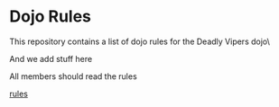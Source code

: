 Dojo Rules
==========

This repository contains a list of dojo rules for the Deadly Vipers dojo\

And we add stuff here


All members should read the rules

[rules](https://github.com/deadlyvipers)


